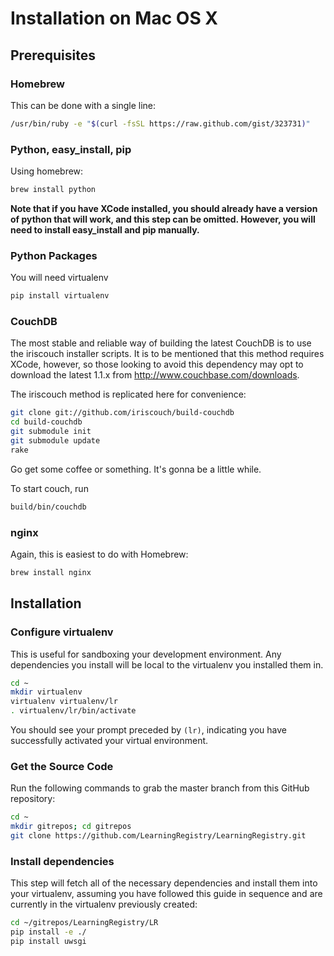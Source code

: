 # Installation on Mac OS X

## Prerequisites

### Homebrew
This can be done with a single line:

```bash
/usr/bin/ruby -e "$(curl -fsSL https://raw.github.com/gist/323731)"
```

### Python, easy_install, pip
Using homebrew:

```bash
brew install python
```

**Note that if you have XCode installed, you should already have a version of python that will work, and this step can be omitted. However, you will need to install easy_install and pip manually.**

### Python Packages
You will need virtualenv
```bash
pip install virtualenv
```

### CouchDB
The most stable and reliable way of building the latest CouchDB is to use the iriscouch installer scripts. It is to be mentioned that this method requires XCode, however, so those looking to avoid this dependency may opt to download the latest 1.1.x from http://www.couchbase.com/downloads.

The iriscouch method is replicated here for convenience:

```bash
git clone git://github.com/iriscouch/build-couchdb
cd build-couchdb
git submodule init
git submodule update
rake
```

Go get some coffee or something. It's gonna be a little while.

To start couch, run
```bash
build/bin/couchdb
```

### nginx

Again, this is easiest to do with Homebrew:
```bash
brew install nginx
```

## Installation

### Configure virtualenv

This is useful for sandboxing your development environment. Any dependencies you install will be local to the virtualenv you installed them in.

```bash
cd ~
mkdir virtualenv
virtualenv virtualenv/lr
. virtualenv/lr/bin/activate
```

You should see your prompt preceded by `(lr)`, indicating you have successfully activated your virtual environment.

### Get the Source Code

Run the following commands to grab the master branch from this GitHub repository:

```bash
cd ~
mkdir gitrepos; cd gitrepos
git clone https://github.com/LearningRegistry/LearningRegistry.git
```

### Install dependencies

This step will fetch all of the necessary dependencies and install them into your virtualenv, assuming you have followed this guide in sequence and are currently in the virtualenv previously created:

```bash
cd ~/gitrepos/LearningRegistry/LR
pip install -e ./
pip install uwsgi
```


